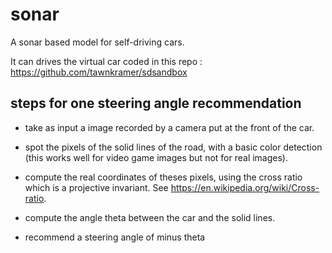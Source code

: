 # sonar
A sonar based model for self-driving cars. 

It can drives the virtual car coded in this repo : 
https://github.com/tawnkramer/sdsandbox

## steps for one steering angle recommendation

- take as input a image recorded by a camera
  put at the front of the car.

- spot the pixels of the solid lines of the road, 
  with a basic color detection (this works well for 
  video game images but not for real images).
  
- compute the real coordinates of theses pixels, 
  using the cross ratio which is a projective invariant.
  See https://en.wikipedia.org/wiki/Cross-ratio. 
  
- compute the angle theta between the car and the solid
  lines.
  
- recommend a steering angle of minus theta


